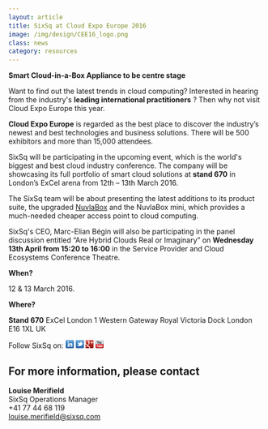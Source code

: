 ```yaml
---
layout: article
title: SixSq at Cloud Expo Europe 2016
image: /img/design/CEE16_logo.png
class: news
category: resources
---
```


**Smart Cloud-in-a-Box Appliance to be centre stage**

Want to find out the latest trends in cloud computing? Interested in hearing from the industry's **leading international practitioners** ? Then why not visit Cloud Expo Europe this year.

**Cloud Expo Europe** is regarded as the best place to discover the industry’s newest and best technologies and business solutions. There will be 500 exhibitors and more than 15,000 attendees. 

SixSq will be participating in the upcoming event, which is the world's biggest and best cloud industry conference. The company will be showcasing its full portfolio of smart cloud solutions at **stand 670** in London’s ExCel arena from 12th – 13th March 2016. 

The SixSq team will be about presenting the latest additions to its product suite, the upgraded [NuvlaBox](http://sixsq.com/products/nuvlabox/) and the NuvlaBox mini, which provides a much-needed cheaper access point to cloud computing. 

SixSq's CEO, Marc-Elian Bégin will also be participating in the panel discussion entitled “Are Hybrid Clouds Real or Imaginary” on **Wednesday 13th April from 15:20 to 16:00** in the Service Provider and Cloud Ecosystems Conference Theatre. 

**When?**

12 & 13 March 2016.

**Where?**

**Stand 670**
ExCel London
1 Western Gateway
Royal Victoria Dock
London
E16 1XL
UK


Follow SixSq on:
<a href="http://linkedin.com/company/sixsq"><img src="/img/design/linkedin_small.png" alt="LinkedIn" width="16" /></a> <a href="http://twitter.com/@sixsq"><img src="/img/design/twitter_small.png" alt="Twitter" width="16" /></a> <a href="http://plus.google.com/+sixsq"><img src="/img/design/google_plus_small.png" alt="Google+" width="16" /></a> <a href="https://www.youtube.com/channel/UCGYw3n7c-QsDtsVH32By1-g"><img src="/img/design/youtube_small.png" alt="Youtube" width="16"/></a>

For more information, please contact
----

**Louise Merifield**  
SixSq Operations Manager  
+41 77 44 68 119  
[louise.merifield@sixsq.com](mailto:louise.merifield@sixsq.com)

